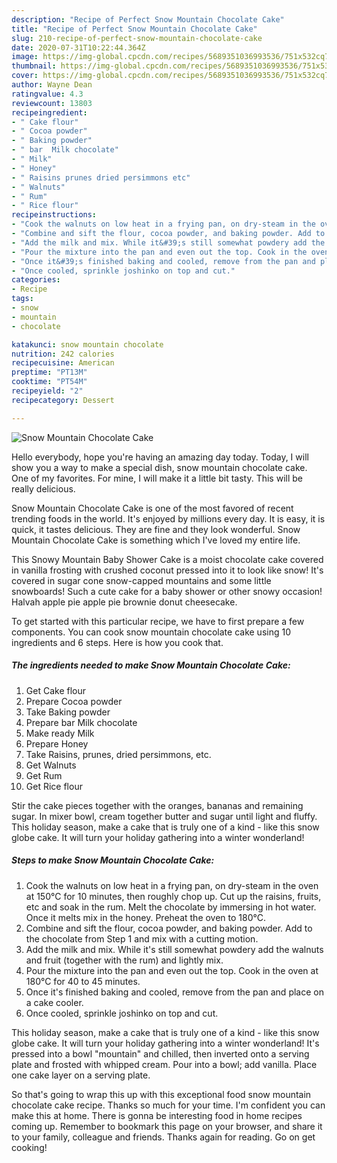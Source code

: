 ```yaml
---
description: "Recipe of Perfect Snow Mountain Chocolate Cake"
title: "Recipe of Perfect Snow Mountain Chocolate Cake"
slug: 210-recipe-of-perfect-snow-mountain-chocolate-cake
date: 2020-07-31T10:22:44.364Z
image: https://img-global.cpcdn.com/recipes/5689351036993536/751x532cq70/snow-mountain-chocolate-cake-recipe-main-photo.jpg
thumbnail: https://img-global.cpcdn.com/recipes/5689351036993536/751x532cq70/snow-mountain-chocolate-cake-recipe-main-photo.jpg
cover: https://img-global.cpcdn.com/recipes/5689351036993536/751x532cq70/snow-mountain-chocolate-cake-recipe-main-photo.jpg
author: Wayne Dean
ratingvalue: 4.3
reviewcount: 13803
recipeingredient:
- " Cake flour"
- " Cocoa powder"
- " Baking powder"
- " bar  Milk chocolate"
- " Milk"
- " Honey"
- " Raisins prunes dried persimmons etc"
- " Walnuts"
- " Rum"
- " Rice flour"
recipeinstructions:
- "Cook the walnuts on low heat in a frying pan, on dry-steam in the oven at 150°C for 10 minutes, then roughly chop up. Cut up the raisins, fruits, etc and soak in the rum. Melt the chocolate by immersing in hot water. Once it melts mix in the honey. Preheat the oven to 180°C."
- "Combine and sift the flour, cocoa powder, and baking powder. Add to the chocolate from Step 1 and mix with a cutting motion."
- "Add the milk and mix. While it&#39;s still somewhat powdery add the walnuts and fruit (together with the rum) and lightly mix."
- "Pour the mixture into the pan and even out the top. Cook in the oven at 180°C for 40 to 45 minutes."
- "Once it&#39;s finished baking and cooled, remove from the pan and place on a cake cooler."
- "Once cooled, sprinkle joshinko on top and cut."
categories:
- Recipe
tags:
- snow
- mountain
- chocolate

katakunci: snow mountain chocolate 
nutrition: 242 calories
recipecuisine: American
preptime: "PT13M"
cooktime: "PT54M"
recipeyield: "2"
recipecategory: Dessert

---
```



![Snow Mountain Chocolate Cake](https://img-global.cpcdn.com/recipes/5689351036993536/751x532cq70/snow-mountain-chocolate-cake-recipe-main-photo.jpg)

Hello everybody, hope you're having an amazing day today. Today, I will show you a way to make a special dish, snow mountain chocolate cake. One of my favorites. For mine, I will make it a little bit tasty. This will be really delicious.

Snow Mountain Chocolate Cake is one of the most favored of recent trending foods in the world. It's enjoyed by millions every day. It is easy, it is quick, it tastes delicious. They are fine and they look wonderful. Snow Mountain Chocolate Cake is something which I've loved my entire life.

This Snowy Mountain Baby Shower Cake is a moist chocolate cake covered in vanilla frosting with crushed coconut pressed into it to look like snow! It&#39;s covered in sugar cone snow-capped mountains and some little snowboards! Such a cute cake for a baby shower or other snowy occasion! Halvah apple pie apple pie brownie donut cheesecake.


To get started with this particular recipe, we have to first prepare a few components. You can cook snow mountain chocolate cake using 10 ingredients and 6 steps. Here is how you cook that.

<!--inarticleads1-->

##### The ingredients needed to make Snow Mountain Chocolate Cake:

1. Get  Cake flour
1. Prepare  Cocoa powder
1. Take  Baking powder
1. Prepare  bar  Milk chocolate
1. Make ready  Milk
1. Prepare  Honey
1. Take  Raisins, prunes, dried persimmons, etc.
1. Get  Walnuts
1. Get  Rum
1. Get  Rice flour


Stir the cake pieces together with the oranges, bananas and remaining sugar. In mixer bowl, cream together butter and sugar until light and fluffy. This holiday season, make a cake that is truly one of a kind - like this snow globe cake. It will turn your holiday gathering into a winter wonderland! 

<!--inarticleads2-->

##### Steps to make Snow Mountain Chocolate Cake:

1. Cook the walnuts on low heat in a frying pan, on dry-steam in the oven at 150°C for 10 minutes, then roughly chop up. Cut up the raisins, fruits, etc and soak in the rum. Melt the chocolate by immersing in hot water. Once it melts mix in the honey. Preheat the oven to 180°C.
1. Combine and sift the flour, cocoa powder, and baking powder. Add to the chocolate from Step 1 and mix with a cutting motion.
1. Add the milk and mix. While it&#39;s still somewhat powdery add the walnuts and fruit (together with the rum) and lightly mix.
1. Pour the mixture into the pan and even out the top. Cook in the oven at 180°C for 40 to 45 minutes.
1. Once it&#39;s finished baking and cooled, remove from the pan and place on a cake cooler.
1. Once cooled, sprinkle joshinko on top and cut.


This holiday season, make a cake that is truly one of a kind - like this snow globe cake. It will turn your holiday gathering into a winter wonderland! It&#39;s pressed into a bowl &#34;mountain&#34; and chilled, then inverted onto a serving plate and frosted with whipped cream. Pour into a bowl; add vanilla. Place one cake layer on a serving plate. 

So that's going to wrap this up with this exceptional food snow mountain chocolate cake recipe. Thanks so much for your time. I'm confident you can make this at home. There is gonna be interesting food in home recipes coming up. Remember to bookmark this page on your browser, and share it to your family, colleague and friends. Thanks again for reading. Go on get cooking!
